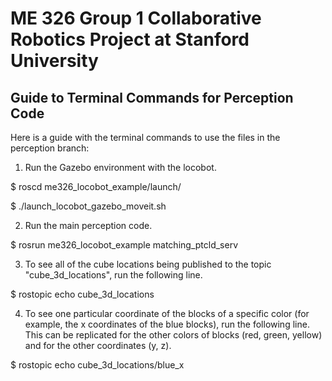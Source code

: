 # ME 326 Group 1 Collaborative Robotics Project at Stanford University
## Guide to Terminal Commands for Perception Code
Here is a guide with the terminal commands to use the files in the perception branch:

1. Run the Gazebo environment with the locobot.

$ roscd me326_locobot_example/launch/

$ ./launch_locobot_gazebo_moveit.sh

2. Run the main perception code.

$ rosrun me326_locobot_example matching_ptcld_serv

3. To see all of the cube locations being published to the topic "cube_3d_locations", run the following line.

$ rostopic echo cube_3d_locations

4. To see one particular coordinate of the blocks of a specific color (for example, the x coordinates of the blue blocks), run the following line.
   This can be replicated for the other colors of blocks (red, green, yellow) and for the other coordinates (y, z).

$ rostopic echo cube_3d_locations/blue_x


